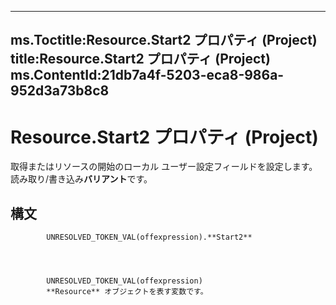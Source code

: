 

---
ms.Toctitle:Resource.Start2 プロパティ (Project)
title:Resource.Start2 プロパティ (Project)
ms.ContentId:21db7a4f-5203-eca8-986a-952d3a73b8c8
---
# Resource.Start2 プロパティ (Project)




取得またはリソースの開始のローカル ユーザー設定フィールドを設定します。読み取り/書き込み**バリアント**です。

## 構文

            UNRESOLVED_TOKEN_VAL(offexpression).**Start2**




            UNRESOLVED_TOKEN_VAL(offexpression)
            **Resource** オブジェクトを表す変数です。




